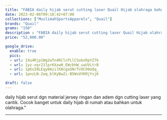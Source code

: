 ```yaml
---
title: "FABIA daily hijab serut cutting laser Quail Hijab olahraga bahan jersey"
date: 2023-02-06T09:18:42+07:00
collections: ["MuslimahSportsApparels", "Quail"]
brands: "Quail"
grams: "150"
description : "FABIA daily hijab serut cutting laser Quail Hijab olahraga bahan jersey"
price: "52,000.00"

google_drive:
  enable: true
  pics:
  - url: 1Xu4Rjp1Wg2wTn4RClcPLlCSobxRpYZ7k
  - url: 1yz-xqr21lprKXxwH_EWcbhW_uaUVLtrB
  - url: 1pKsI0LEqy0AzilK8cga5NrTvOC99oQq_
  - url: 1pnzLN-2wq_blKyBwZi-B5WsUYKMjYsj6

draft: false
---
```


daily hijab serut dgn material jersey ringan dan adem dgn cutting laser yang cantik. Cocok banget untuk daily hijab di rumah atau bahkan untuk olahraga."

-----------    
 
